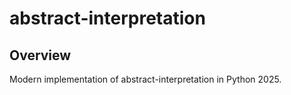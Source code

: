 ﻿# abstract-interpretation

## Overview

Modern implementation of abstract-interpretation in Python 2025.

